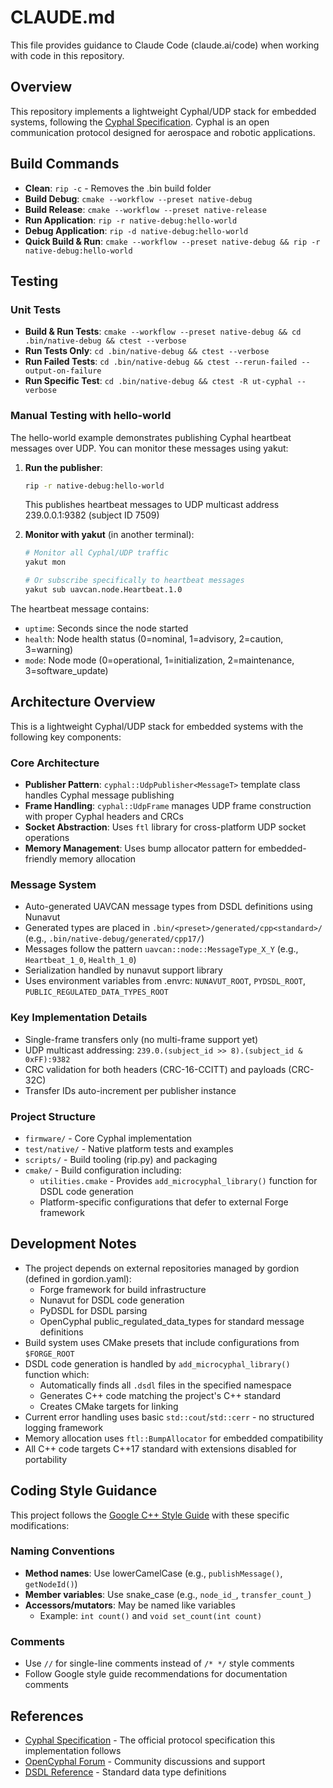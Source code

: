 # CLAUDE.md

This file provides guidance to Claude Code (claude.ai/code) when working with code in this repository.

## Overview

This repository implements a lightweight Cyphal/UDP stack for embedded systems, following the [Cyphal Specification](https://opencyphal.org/specification). Cyphal is an open communication protocol designed for aerospace and robotic applications.

## Build Commands

- **Clean**: `rip -c` - Removes the .bin build folder
- **Build Debug**: `cmake --workflow --preset native-debug`
- **Build Release**: `cmake --workflow --preset native-release` 
- **Run Application**: `rip -r native-debug:hello-world`
- **Debug Application**: `rip -d native-debug:hello-world`
- **Quick Build & Run**: `cmake --workflow --preset native-debug && rip -r native-debug:hello-world`

## Testing

### Unit Tests
- **Build & Run Tests**: `cmake --workflow --preset native-debug && cd .bin/native-debug && ctest --verbose`
- **Run Tests Only**: `cd .bin/native-debug && ctest --verbose`
- **Run Failed Tests**: `cd .bin/native-debug && ctest --rerun-failed --output-on-failure`
- **Run Specific Test**: `cd .bin/native-debug && ctest -R ut-cyphal --verbose`

### Manual Testing with hello-world

The hello-world example demonstrates publishing Cyphal heartbeat messages over UDP. You can monitor these messages using yakut:

1. **Run the publisher**: 
   ```bash
   rip -r native-debug:hello-world
   ```
   This publishes heartbeat messages to UDP multicast address 239.0.0.1:9382 (subject ID 7509)

2. **Monitor with yakut** (in another terminal):
   ```bash
   # Monitor all Cyphal/UDP traffic
   yakut mon
   
   # Or subscribe specifically to heartbeat messages
   yakut sub uavcan.node.Heartbeat.1.0
   ```

The heartbeat message contains:
- `uptime`: Seconds since the node started
- `health`: Node health status (0=nominal, 1=advisory, 2=caution, 3=warning)
- `mode`: Node mode (0=operational, 1=initialization, 2=maintenance, 3=software_update)

## Architecture Overview

This is a lightweight Cyphal/UDP stack for embedded systems with the following key components:

### Core Architecture
- **Publisher Pattern**: `cyphal::UdpPublisher<MessageT>` template class handles Cyphal message publishing
- **Frame Handling**: `cyphal::UdpFrame` manages UDP frame construction with proper Cyphal headers and CRCs
- **Socket Abstraction**: Uses `ftl` library for cross-platform UDP socket operations
- **Memory Management**: Uses bump allocator pattern for embedded-friendly memory allocation

### Message System
- Auto-generated UAVCAN message types from DSDL definitions using Nunavut
- Generated types are placed in `.bin/<preset>/generated/cpp<standard>/` (e.g., `.bin/native-debug/generated/cpp17/`)
- Messages follow the pattern `uavcan::node::MessageType_X_Y` (e.g., `Heartbeat_1_0`, `Health_1_0`)
- Serialization handled by nunavut support library
- Uses environment variables from .envrc: `NUNAVUT_ROOT`, `PYDSDL_ROOT`, `PUBLIC_REGULATED_DATA_TYPES_ROOT`

### Key Implementation Details
- Single-frame transfers only (no multi-frame support yet)
- UDP multicast addressing: `239.0.(subject_id >> 8).(subject_id & 0xFF):9382`
- CRC validation for both headers (CRC-16-CCITT) and payloads (CRC-32C)
- Transfer IDs auto-increment per publisher instance

### Project Structure
- `firmware/` - Core Cyphal implementation
- `test/native/` - Native platform tests and examples
- `scripts/` - Build tooling (rip.py) and packaging
- `cmake/` - Build configuration including:
  - `utilities.cmake` - Provides `add_microcyphal_library()` function for DSDL code generation
  - Platform-specific configurations that defer to external Forge framework

## Development Notes

- The project depends on external repositories managed by gordion (defined in gordion.yaml):
  - Forge framework for build infrastructure
  - Nunavut for DSDL code generation
  - PyDSDL for DSDL parsing
  - OpenCyphal public_regulated_data_types for standard message definitions
- Build system uses CMake presets that include configurations from `$FORGE_ROOT`
- DSDL code generation is handled by `add_microcyphal_library()` function which:
  - Automatically finds all `.dsdl` files in the specified namespace
  - Generates C++ code matching the project's C++ standard
  - Creates CMake targets for linking
- Current error handling uses basic `std::cout`/`std::cerr` - no structured logging framework
- Memory allocation uses `ftl::BumpAllocator` for embedded compatibility
- All C++ code targets C++17 standard with extensions disabled for portability

## Coding Style Guidance

This project follows the [Google C++ Style Guide](https://google.github.io/styleguide/cppguide.html) with these specific modifications:

### Naming Conventions
- **Method names**: Use lowerCamelCase (e.g., `publishMessage()`, `getNodeId()`)
- **Member variables**: Use snake_case (e.g., `node_id_`, `transfer_count_`)
- **Accessors/mutators**: May be named like variables
  - Example: `int count()` and `void set_count(int count)`

### Comments
- Use `//` for single-line comments instead of `/* */` style comments
- Follow Google style guide recommendations for documentation comments

## References

- [Cyphal Specification](https://opencyphal.org/specification) - The official protocol specification this implementation follows
- [OpenCyphal Forum](https://forum.opencyphal.org/) - Community discussions and support
- [DSDL Reference](https://github.com/OpenCyphal/public_regulated_data_types) - Standard data type definitions